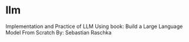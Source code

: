 # llm
Implementation and Practice of LLM
Using book: Build a Large Language Model From Scratch
By: Sebastian Raschka
